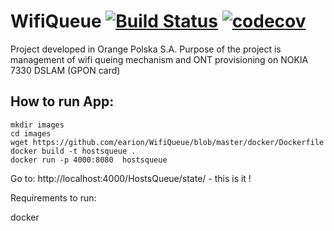 # WifiQueue [![Build Status](https://travis-ci.org/earion/WifiQueue.svg?branch=master)](https://travis-ci.org/earion/WifiQueue) [![codecov](https://codecov.io/gh/earion/WifiQueue/branch/master/graph/badge.svg)](https://codecov.io/gh/earion/WifiQueue)

Project developed in Orange Polska S.A.
Purpose of the project is management of wifi queing mechanism and ONT provisioning on NOKIA 7330 DSLAM (GPON card)

## How to run App:

    mkdir images
    cd images
    wget https://github.com/earion/WifiQueue/blob/master/docker/Dockerfile
    docker build -t hostsqueue .
    docker run -p 4000:8080  hostsqueue

Go to: http://localhost:4000/HostsQueue/state/ - this is it !





Requirements to run:

docker 
